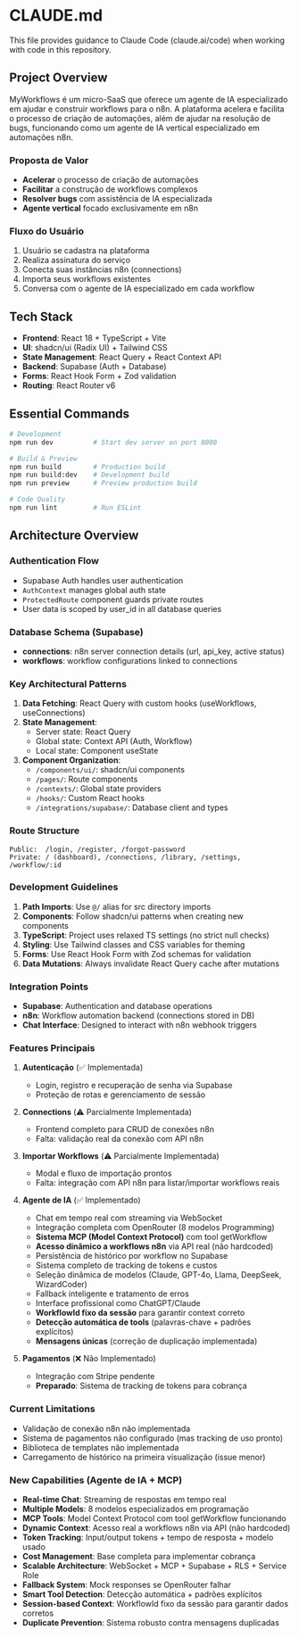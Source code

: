 # CLAUDE.md

This file provides guidance to Claude Code (claude.ai/code) when working with code in this repository.

## Project Overview

MyWorkflows é um micro-SaaS que oferece um agente de IA especializado em ajudar e construir workflows para o n8n. A plataforma acelera e facilita o processo de criação de automações, além de ajudar na resolução de bugs, funcionando como um agente de IA vertical especializado em automações n8n.

### Proposta de Valor
- **Acelerar** o processo de criação de automações
- **Facilitar** a construção de workflows complexos
- **Resolver bugs** com assistência de IA especializada
- **Agente vertical** focado exclusivamente em n8n

### Fluxo do Usuário
1. Usuário se cadastra na plataforma
2. Realiza assinatura do serviço
3. Conecta suas instâncias n8n (connections)
4. Importa seus workflows existentes
5. Conversa com o agente de IA especializado em cada workflow

## Tech Stack

- **Frontend**: React 18 + TypeScript + Vite
- **UI**: shadcn/ui (Radix UI) + Tailwind CSS
- **State Management**: React Query + React Context API
- **Backend**: Supabase (Auth + Database)
- **Forms**: React Hook Form + Zod validation
- **Routing**: React Router v6

## Essential Commands

```bash
# Development
npm run dev          # Start dev server on port 8080

# Build & Preview
npm run build        # Production build
npm run build:dev    # Development build
npm run preview      # Preview production build

# Code Quality
npm run lint         # Run ESLint
```

## Architecture Overview

### Authentication Flow
- Supabase Auth handles user authentication
- `AuthContext` manages global auth state
- `ProtectedRoute` component guards private routes
- User data is scoped by user_id in all database queries

### Database Schema (Supabase)
- **connections**: n8n server connection details (url, api_key, active status)
- **workflows**: workflow configurations linked to connections

### Key Architectural Patterns
1. **Data Fetching**: React Query with custom hooks (useWorkflows, useConnections)
2. **State Management**: 
   - Server state: React Query
   - Global state: Context API (Auth, Workflow)
   - Local state: Component useState
3. **Component Organization**:
   - `/components/ui/`: shadcn/ui components
   - `/pages/`: Route components
   - `/contexts/`: Global state providers
   - `/hooks/`: Custom React hooks
   - `/integrations/supabase/`: Database client and types

### Route Structure
```
Public:  /login, /register, /forgot-password
Private: / (dashboard), /connections, /library, /settings, /workflow/:id
```

### Development Guidelines

1. **Path Imports**: Use `@/` alias for src directory imports
2. **Components**: Follow shadcn/ui patterns when creating new components
3. **TypeScript**: Project uses relaxed TS settings (no strict null checks)
4. **Styling**: Use Tailwind classes and CSS variables for theming
5. **Forms**: Use React Hook Form with Zod schemas for validation
6. **Data Mutations**: Always invalidate React Query cache after mutations

### Integration Points
- **Supabase**: Authentication and database operations
- **n8n**: Workflow automation backend (connections stored in DB)
- **Chat Interface**: Designed to interact with n8n webhook triggers

### Features Principais

1. **Autenticação** (✅ Implementada)
   - Login, registro e recuperação de senha via Supabase
   - Proteção de rotas e gerenciamento de sessão

2. **Connections** (⚠️ Parcialmente Implementada)
   - Frontend completo para CRUD de conexões n8n
   - Falta: validação real da conexão com API n8n

3. **Importar Workflows** (⚠️ Parcialmente Implementada)
   - Modal e fluxo de importação prontos
   - Falta: integração com API n8n para listar/importar workflows reais

4. **Agente de IA** (✅ Implementado)
   - Chat em tempo real com streaming via WebSocket
   - Integração completa com OpenRouter (8 modelos Programming)
   - **Sistema MCP (Model Context Protocol)** com tool getWorkflow
   - **Acesso dinâmico a workflows n8n** via API real (não hardcoded)
   - Persistência de histórico por workflow no Supabase
   - Sistema completo de tracking de tokens e custos
   - Seleção dinâmica de modelos (Claude, GPT-4o, Llama, DeepSeek, WizardCoder)
   - Fallback inteligente e tratamento de erros
   - Interface profissional como ChatGPT/Claude
   - **WorkflowId fixo da sessão** para garantir context correto
   - **Detecção automática de tools** (palavras-chave + padrões explícitos)
   - **Mensagens únicas** (correção de duplicação implementada)

5. **Pagamentos** (❌ Não Implementado)
   - Integração com Stripe pendente
   - **Preparado**: Sistema de tracking de tokens para cobrança

### Current Limitations
- Validação de conexão n8n não implementada
- Sistema de pagamentos não configurado (mas tracking de uso pronto)
- Biblioteca de templates não implementada
- Carregamento de histórico na primeira visualização (issue menor)

### New Capabilities (Agente de IA + MCP)
- **Real-time Chat**: Streaming de respostas em tempo real
- **Multiple Models**: 8 modelos especializados em programação
- **MCP Tools**: Model Context Protocol com tool getWorkflow funcionando
- **Dynamic Context**: Acesso real a workflows n8n via API (não hardcoded)
- **Token Tracking**: Input/output tokens + tempo de resposta + modelo usado
- **Cost Management**: Base completa para implementar cobrança
- **Scalable Architecture**: WebSocket + MCP + Supabase + RLS + Service Role
- **Fallback System**: Mock responses se OpenRouter falhar
- **Smart Tool Detection**: Detecção automática + padrões explícitos
- **Session-based Context**: WorkflowId fixo da sessão para garantir dados corretos
- **Duplicate Prevention**: Sistema robusto contra mensagens duplicadas